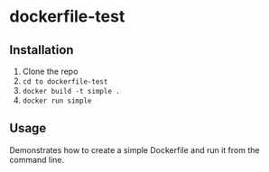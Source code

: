 
# dockerfile-test

## Installation

1. Clone the repo
2. ```cd to dockerfile-test```
3. ```docker build -t simple .```
4. ```docker run simple```

## Usage

Demonstrates how to create a simple Dockerfile and run it from the command line.



